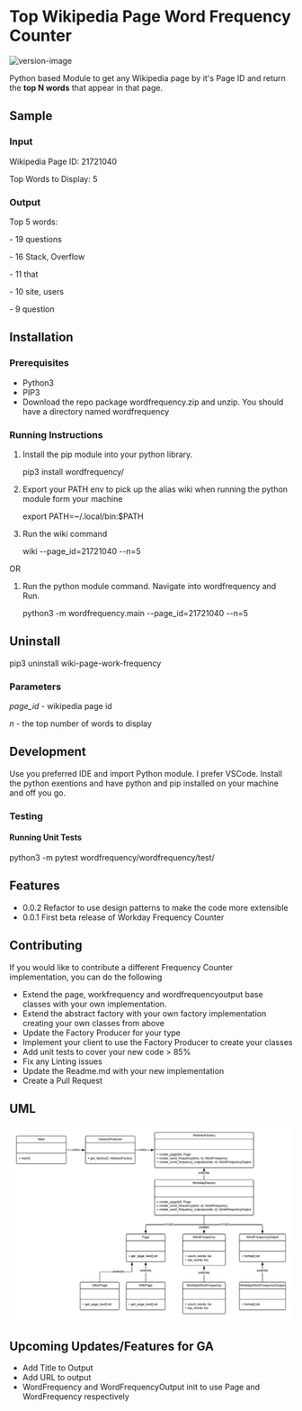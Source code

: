 # Top Wikipedia Page Word Frequency Counter

![version-image][version-image]

Python based Module to get any Wikipedia page by it's Page ID and return the **top N words** that appear in that page.

## Sample

### Input

Wikipedia Page ID: 21721040

Top Words to Display: 5

### Output

Top 5 words:

\- 19 questions

\- 16 Stack, Overflow

\- 11 that

\- 10 site, users

\- 9 question


## Installation

### Prerequisites
* Python3
* PIP3
* Download the repo package wordfrequency.zip and unzip. You should have a directory named wordfrequency

### Running Instructions

1. Install the pip module into your python library.

   pip3 install wordfrequency/

2. Export your PATH env to pick up the alias wiki when running the python module form your machine

   export PATH=~/.local/bin:$PATH

3. Run the wiki command

   wiki --page_id=21721040 --n=5

OR

1. Run the python module command. Navigate into wordfrequency and Run.

   python3 -m wordfrequency.main --page_id=21721040 --n=5

## Uninstall

pip3 uninstall wiki-page-work-frequency

### Parameters
*page_id* - wikipedia page id

*n* - the top number of words to display

## Development

Use you preferred IDE and import Python module. I prefer VSCode. Install the python exentions and have python and pip installed on your machine and off you go.

### Testing

#### Running Unit Tests
python3 -m pytest wordfrequency/wordfrequency/test/

## Features
* 0.0.2 Refactor to use design patterns to make the code more extensible
* 0.0.1 First beta release of Workday Frequency Counter

## Contributing
If you would like to contribute a different Frequency Counter implementation, you can do the following
- Extend the page, workfrequency and wordfrequencyoutput base classes with your own implementation.
- Extend the abstract factory with your own factory implementation creating your own classes from above
- Update the Factory Producer for your type
- Implement your client to use the Factory Producer to create your classes
- Add unit tests to cover your new code > 85%
- Fix any Linting issues
- Update the Readme.md with your new implementation
- Create a Pull Request

## UML
![uml-image][uml-image]

## Upcoming Updates/Features for GA
- Add Title to Output
- Add URL to output
- WordFrequency and WordFrequencyOutput init to use Page and WordFrequency respectively

[version-image]: https://img.shields.io/badge/version-0.0.2-green.svg?style=plastic
[uml-image]: UML.jpeg
